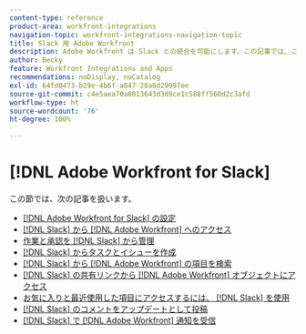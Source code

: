 ```yaml
---
content-type: reference
product-area: workfront-integrations
navigation-topic: workfront-integrations-navigation-topic
title: Slack 用 Adobe Workfront
description: Adobe Workfront は Slack との統合を可能にします。この記事では、このシナリオの一般的な使用例に関する手順と、設定手順について説明します。
author: Becky
feature: Workfront Integrations and Apps
recommendations: noDisplay, noCatalog
exl-id: 64fd0473-b29e-4b6f-a847-20a8d29997ee
source-git-commit: c4e5aea70a8013643d3d9ce1c588ff560d2c3afd
workflow-type: ht
source-wordcount: '76'
ht-degree: 100%

---
```


# [!DNL Adobe Workfront for Slack]

この節では、次の記事を扱います。

* [ [!DNL Adobe Workfront for Slack] の設定](../../workfront-integrations-and-apps/using-workfront-with-slack/configure-workfront-for-slack.md)
* [ [!DNL Slack] から  [!DNL Adobe Workfront]  へのアクセス](../../workfront-integrations-and-apps/using-workfront-with-slack/access-workfront-from-slack.md)
* [作業と承認を  [!DNL Slack] から管理](../../workfront-integrations-and-apps/using-workfront-with-slack/manage-your-work-and-approvals-from-slack.md)
* [ [!DNL Slack] からタスクとイシューを作成](../../workfront-integrations-and-apps/using-workfront-with-slack/create-tasks-and-issues-from-slack.md)
* [ [!DNL Slack] から  [!DNL Adobe Workfront]  の項目を検索](../../workfront-integrations-and-apps/using-workfront-with-slack/search-for-wf-items-from-slack.md)
* [ [!DNL Slack] の共有リンクから  [!DNL Adobe Workfront]  オブジェクトにアクセス](../../workfront-integrations-and-apps/using-workfront-with-slack/access-wf-objects-from-shared-linked-in-slack.md)
* [お気に入りと最近使用した項目にアクセスするには、 [!DNL Slack] を使用](../../workfront-integrations-and-apps/using-workfront-with-slack/access-favorites-and-recent-items-from-slack.md)
* [ [!DNL Slack]  のコメントをアップデートとして投稿](../../workfront-integrations-and-apps/using-workfront-with-slack/post-a-slack-comment-as-an-update.md)
* [ [!DNL Slack] で  [!DNL Adobe Workfront]  通知を受信](../../workfront-integrations-and-apps/using-workfront-with-slack/receive-workfront-notifications-in-slack.md)
